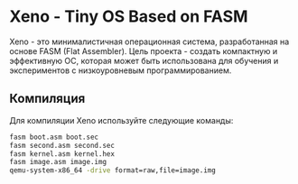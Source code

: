 # Xeno - Tiny OS Based on FASM

Xeno - это минималистичная операционная система, разработанная на основе FASM (Flat Assembler). Цель проекта - создать компактную и эффективную ОС, которая может быть использована для обучения и экспериментов с низкоуровневым программированием.

## Компиляция

Для компиляции Xeno используйте следующие команды:

```bash
fasm boot.asm boot.sec
fasm second.asm second.sec
fasm kernel.asm kernel.hex
fasm image.asm image.img
qemu-system-x86_64 -drive format=raw,file=image.img
